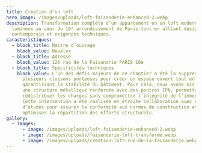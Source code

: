```yaml
---
title: Création d'un loft
hero_image: /images/uploads/loft-faisanderie-enhanced-2.webp
description: Transformation complète d’un appartement en un loft moderne et
  lumineux au cœur du 16ᵉ arrondissement de Paris tout en alliant design
  contemporain et exigences techniques.
caracteristiques:
  - block_title: Maitre d’ouvrage
    block_value: Novalex
  - block_title: Adresse
    block_value: 126 rue de la Faisandrie PARIS 16e
  - block_title: Spécificités techniques
    block_value: L’un des défis majeurs de ce chantier a été la suppression de
      plusieurs cloisons porteuses pour créer un espace ouvert tout en
      garantissant la stabilité du bâtiment. Pour cela, nous avons mis en place
      une structure métallique renforcée avec des poutres IPN, permettant de
      redistribuer les charges sans compromettre l’intégrité de l’immeuble.
      Cette intervention a été réalisée en étroite collaboration avec un bureau
      d’études pour assurer la conformité aux normes de construction et
      optimiser la répartition des efforts structurels.
gallery:
  - images:
      - image: /images/uploads/loft-faisanderie-enhanced-2.webp
      - image: /images/uploads/faisenderie-loft-transformé.webp
      - image: /images/uploads/creation-loft-rue-de-la-faisanderie.webp
---
```

